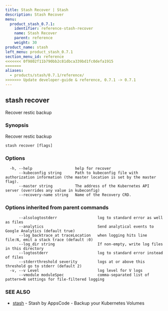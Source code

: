 ```yaml
---
title: Stash Recover | Stash
description: Stash Recover
menu:
  product_stash_0.7.1:
    identifier: reference-stash-recover
    name: Stash Recover
    parent: reference
    weight: 30
product_name: stash
left_menu: product_stash_0.7.1
section_menu_id: reference
<<<<<<< 0f9802f11b790bb2c81dbca339bd1fc0defa1915
=======
aliases:
  - products/stash/0.7.1/reference/
>>>>>>> Update developer-guide & reference, 0.7.1 -> 0.7.1
---
```

## stash recover

Recover restic backup

### Synopsis


Recover restic backup

```
stash recover [flags]
```

### Options

```
  -h, --help                   help for recover
      --kubeconfig string      Path to kubeconfig file with authorization information (the master location is set by the master flag).
      --master string          The address of the Kubernetes API server (overrides any value in kubeconfig)
      --recovery-name string   Name of the Recovery CRD.
```

### Options inherited from parent commands

```
      --alsologtostderr                  log to standard error as well as files
      --analytics                        Send analytical events to Google Analytics (default true)
      --log_backtrace_at traceLocation   when logging hits line file:N, emit a stack trace (default :0)
      --log_dir string                   If non-empty, write log files in this directory
      --logtostderr                      log to standard error instead of files
      --stderrthreshold severity         logs at or above this threshold go to stderr (default 2)
  -v, --v Level                          log level for V logs
      --vmodule moduleSpec               comma-separated list of pattern=N settings for file-filtered logging
```

### SEE ALSO
* [stash](stash.md)	 - Stash by AppsCode - Backup your Kubernetes Volumes


